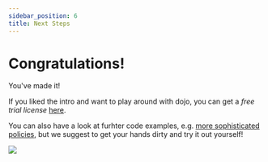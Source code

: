 ```yaml
---
sidebar_position: 6
title: Next Steps
---
```


# Congratulations!

You've made it!  


If you liked the intro and want to play around with dojo, you can get a *free trial license* [here](TODO).

You can also have a look at furhter code examples, e.g. [more sophisticated policies](TODO), but we suggest to get your hands dirty and try it out yourself!

![](/img/dojo.png)